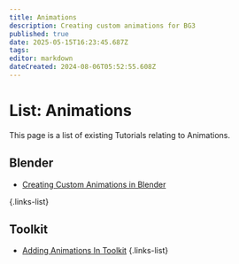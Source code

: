 ```yaml
---
title: Animations
description: Creating custom animations for BG3
published: true
date: 2025-05-15T16:23:45.687Z
tags: 
editor: markdown
dateCreated: 2024-08-06T05:52:55.608Z
---
```


# List: Animations
This page is a list of existing Tutorials relating to Animations.

## Blender
- [Creating Custom Animations in Blender](/Tutorials/Animations/CustomAnimationsBlender)

{.links-list}

## Toolkit
- [Adding Animations In Toolkit](/Tutorials/Animations/Adding-Animations-In-Toolkit)
{.links-list}